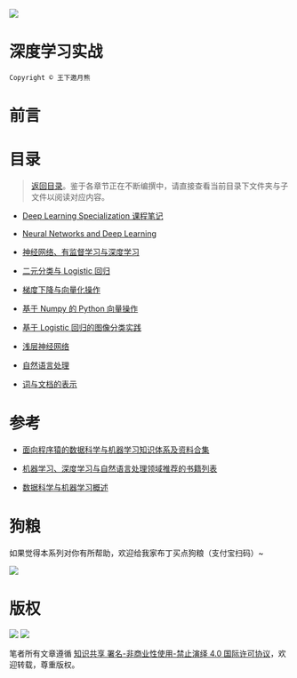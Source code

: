 ![](https://coding.net/u/hoteam/p/Cache/git/raw/master/2017/8/1/Deep-learningheader.jpg)

# 深度学习实战

`Copyright © 王下邀月熊`

# 前言

# 目录

> [返回目录](https://parg.co/bjz)。鉴于各章节正在不断编撰中，请直接查看当前目录下文件夹与子文件以阅读对应内容。

* [Deep Learning Specialization 课程笔记](https://www.coursera.org/specializations/deep-learning)

* [Neural Networks and Deep Learning]()

- [神经网络、有监督学习与深度学习]()

- [二元分类与 Logistic 回归]()

- [梯度下降与向量化操作]()

- [基于 Numpy 的 Python 向量操作]()

- [基于 Logistic 回归的图像分类实践]()

- [浅层神经网络]()

* [自然语言处理]()

* [词与文档的表示]()

# 参考

* [面向程序猿的数据科学与机器学习知识体系及资料合集](https://github.com/wxyyxc1992/DataScience-And-MachineLearning-Handbook-For-Coders/blob/master/DataScienceAI-Reference.md)

* [机器学习、深度学习与自然语言处理领域推荐的书籍列表](https://zhuanlan.zhihu.com/p/25612011)

* [数据科学与机器学习概述](https://github.com/wxyyxc1992/DataScience-And-MachineLearning-Handbook-For-Coders/blob/master/DataScienceAI.md)

# 狗粮

如果觉得本系列对你有所帮助，欢迎给我家布丁买点狗粮（支付宝扫码）~

![](https://github.com/wxyyxc1992/OSS/blob/master/2017/8/1/Buding.jpg?raw=true)

# 版权

![](https://parg.co/bDY) ![](https://parg.co/bDm)

笔者所有文章遵循 [知识共享 署名-非商业性使用-禁止演绎 4.0 国际许可协议](https://creativecommons.org/licenses/by-nc-nd/4.0/deed.zh)，欢迎转载，尊重版权。
